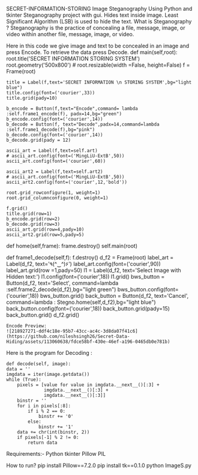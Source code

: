 SECRET-INFORMATION-STORING
Image Steganography Using Python and tkinter Steganography project with gui. Hides text inside image. Least Significant Algorithm (LSB) is used to hide the text. What is Steganography ? Steganography is the practice of concealing a file, message, image, or video within another file, message, image, or video.

Here in this code we give image and text to be concealed in an image and press Encode. To retrieve the data press Decode. def main(self,root): root.title('SECRET INFORMATION STORING SYSTEM') root.geometry('500x800') # root.resizable(width =False, height=False) f = Frame(root)

    title = Label(f,text='SECRET INFORMATION \n STORING SYSTEM',bg="light blue")
    title.config(font=('courier',33))
    title.grid(pady=10)

    b_encode = Button(f,text="Encode",command= lambda :self.frame1_encode(f), padx=14,bg="green")
    b_encode.config(font=('courier',14))
    b_decode = Button(f, text="Decode",padx=14,command=lambda :self.frame1_decode(f),bg="pink")
    b_decode.config(font=('courier',14))
    b_decode.grid(pady = 12)

    ascii_art = Label(f,text=self.art)
    # ascii_art.config(font=('MingLiU-ExtB',50))
    ascii_art.config(font=('courier',60))

    ascii_art2 = Label(f,text=self.art2)
    # ascii_art.config(font=('MingLiU-ExtB',50))
    ascii_art2.config(font=('courier',12,'bold'))

    root.grid_rowconfigure(1, weight=1)
    root.grid_columnconfigure(0, weight=1)

    f.grid()
    title.grid(row=1)
    b_encode.grid(row=2)
    b_decode.grid(row=3)
    ascii_art.grid(row=4,pady=10)
    ascii_art2.grid(row=5,pady=5)

def home(self,frame):
        frame.destroy()
        self.main(root)

def frame1_decode(self,f):
    f.destroy()
    d_f2 = Frame(root)
    label_art = Label(d_f2, text='٩(^‿^)۶')
    label_art.config(font=('courier',90))
    label_art.grid(row =1,pady=50)
    l1 = Label(d_f2, text='Select Image with Hidden text:')
    l1.config(font=('courier',18))
    l1.grid()
    bws_button = Button(d_f2, text='Select', command=lambda :self.frame2_decode(d_f2),bg="light green")
    bws_button.config(font=('courier',18))
    bws_button.grid()
    back_button = Button(d_f2, text='Cancel', command=lambda : Stegno.home(self,d_f2),bg="light blue")
    back_button.config(font=('courier',18))
    back_button.grid(pady=15)
    back_button.grid()
    d_f2.grid()
    
    
    Encode Preview:
    ![218927271-ddf4c18e-95b7-43cc-ac4c-3d8da07f41c6](https://github.com/nileshsingh26/Secret-Data-Hiding/assets/113060638/fdce58bf-430e-46ef-a196-0465db0e781b)


Here is the program for Decoding :
    
    def decode(self, image):
    data = ''
    imgdata = iter(image.getdata())
    while (True):
        pixels = [value for value in imgdata.__next__()[:3] +
                  imgdata.__next__()[:3] +
                  imgdata.__next__()[:3]]
        binstr = ''
        for i in pixels[:8]:
            if i % 2 == 0:
                binstr += '0'
            else:
                binstr += '1'
        data += chr(int(binstr, 2))
        if pixels[-1] % 2 != 0:
            return data       
            
            
Requirements:-
            Python
            tkinter
            Pillow PIL
           
How to run?
            pip install Pillow==7.2.0 
            pip install tk==0.1.0
            python ImageS.py
    
